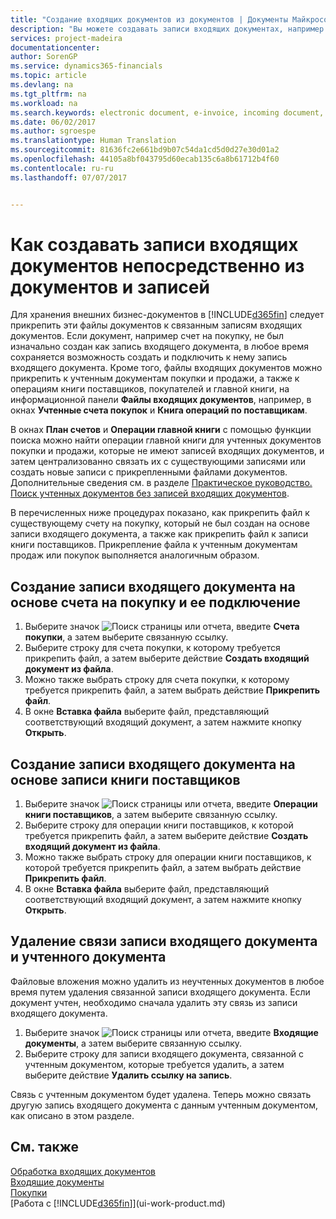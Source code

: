 ```yaml
---
title: "Создание входящих документов из документов | Документы Майкрософт"
description: "Вы можете создавать записи входящих документах, например для счетов, и управлять задачами OCR, eCommerce и обмена документами."
services: project-madeira
documentationcenter: 
author: SorenGP
ms.service: dynamics365-financials
ms.topic: article
ms.devlang: na
ms.tgt_pltfrm: na
ms.workload: na
ms.search.keywords: electronic document, e-invoice, incoming document, OCR, ecommerce, document exchange, import invoice
ms.date: 06/02/2017
ms.author: sgroespe
ms.translationtype: Human Translation
ms.sourcegitcommit: 81636fc2e661bd9b07c54da1cd5d0d27e30d01a2
ms.openlocfilehash: 44105a8bf043795d60ecab135c6a8b61712b4f60
ms.contentlocale: ru-ru
ms.lasthandoff: 07/07/2017


---
```

# <a name="how-to-create-incoming-document-records-directly-from-documents-and-entries"></a>Как создавать записи входящих документов непосредственно из документов и записей
Для хранения внешних бизнес-документов в [!INCLUDE[d365fin](includes/d365fin_md.md)] следует прикрепить эти файлы документов к связанным записям входящих документов. Если документ, например счет на покупку, не был изначально создан как запись входящего документа, в любое время сохраняется возможность создать и подключить к нему запись входящего документа. Кроме того, файлы входящих документов можно прикрепить к учтенным документам покупки и продажи, а также к операциям книги поставщиков, покупателей и главной книги, на информационной панели **Файлы входящих документов**, например, в окнах **Учтенные счета покупок** и **Книга операций по поставщикам**.

В окнах **План счетов** и **Операции главной книги** с помощью функции поиска можно найти операции главной книги для учтенных документов покупки и продажи, которые не имеют записей входящих документов, и затем централизованно связать их с существующими записями или создать новые записи с прикрепленными файлами документов. Дополнительные сведения см. в разделе [Практическое руководство. Поиск учтенных документов без записей входящих документов](across-how-find-posted-documents-without-income-document-records.md).

В перечисленных ниже процедурах показано, как прикрепить файл к существующему счету на покупку, который не был создан на основе записи входящего документа, а также как прикрепить файл к записи книги поставщиков. Прикрепление файла к учтенным документам продаж или покупок выполняется аналогичным образом.

## <a name="to-create-and-connect-an-incoming-document-record-from-a-purchase-invoice"></a>Создание записи входящего документа на основе счета на покупку и ее подключение
1. Выберите значок ![Поиск страницы или отчета](media/ui-search/search_small.png "Значок поиска страницы или отчета"), введите **Счета покупки**, а затем выберите связанную ссылку.
2. Выберите строку для счета покупки, к которому требуется прикрепить файл, а затем выберите действие **Создать входящий документ из файла**.
3. Можно также выбрать строку для счета покупки, к которому требуется прикрепить файл, а затем выбрать действие **Прикрепить файл**.
4. В окне **Вставка файла** выберите файл, представляющий соответствующий входящий документ, а затем нажмите кнопку **Открыть**.

## <a name="to-create-and-connect-an-incoming-document-record-from-a-vendor-ledger-entry"></a>Создание записи входящего документа на основе записи книги поставщиков
1. Выберите значок ![Поиск страницы или отчета](media/ui-search/search_small.png "Значок поиска страницы или отчета"), введите **Операции книги поставщиков**, а затем выберите связанную ссылку.
2. Выберите строку для операции книги поставщиков, к которой требуется прикрепить файл, а затем выберите действие **Создать входящий документ из файла**.
3. Можно также выбрать строку для операции книги поставщиков, к которой требуется прикрепить файл, а затем выбрать действие **Прикрепить файл**.
4. В окне **Вставка файла** выберите файл, представляющий соответствующий входящий документ, а затем нажмите кнопку **Открыть**.

## <a name="to-remove-a-connection-from-an-incoming-document-record-to-a-posted-document"></a>Удаление связи записи входящего документа и учтенного документа
Файловые вложения можно удалить из неучтенных документов в любое время путем удаления связанной записи входящего документа. Если документ учтен, необходимо сначала удалить эту связь из записи входящего документа.

1. Выберите значок ![Поиск страницы или отчета](media/ui-search/search_small.png "Значок поиска страницы или отчета"), введите **Входящие документы**, а затем выберите связанную ссылку.
2. Выберите строку для записи входящего документа, связанной с учтенным документом, которые требуется удалить, а затем выберите действие **Удалить ссылку на запись**.

Связь с учтенным документом будет удалена. Теперь можно связать другую запись входящего документа с данным учтенным документом, как описано в этом разделе.

## <a name="see-also"></a>См. также
[Обработка входящих документов](across-process-income-documents.md)  
[Входящие документы](across-income-documents.md)  
[Покупки](purchasing-manage-purchasing.md)  
[Работа с [!INCLUDE[d365fin](includes/d365fin_md.md)]](ui-work-product.md)


